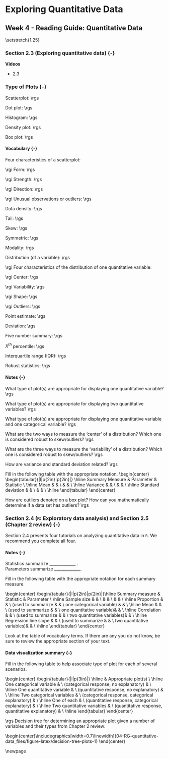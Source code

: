 # Exploring Quantitative Data

## Week 4 - Reading Guide: Quantitative Data

\setstretch{1.25}

### Section 2.3 (Exploring quantitative data) {-}

**Videos**  

* 2.3

### Type of Plots {-}

Scatterplot:
\rgs

Dot plot:
\rgs

Histogram:
\rgs

Density plot:
\rgs

Box plot:
\rgs


#### Vocabulary {-}

Four characteristics of a scatterplot:

\rgi Form:
\rgs

\rgi Strength:
\rgs

\rgi Direction:
\rgs

\rgi Unusual observations or outliers:
\rgs

Data density:
\rgs

Tail:
\rgs

Skew:
\rgs

Symmetric:
\rgs

Modality:
\rgs

Distribution (of a variable):
\rgs

\rgi Four characteristics of the distribution of one quantitative variable:
	
\rgi Center:
\rgs

\rgi Variability:
\rgs

\rgi Shape:
\rgs

\rgi Outliers:
\rgs

Point estimate:
\rgs

Deviation:
\rgs

Five number summary:
\rgs

$X^{th}$ percentile:
\rgs

Interquartile range (IQR):
\rgs

Robust statistics:
\rgs

#### Notes {-}

What type of plot(s) are appropriate for displaying one quantitative variable?
\rgs

What type of plot(s) are appropriate for displaying two quantitative variables?
\rgs

What type of plot(s) are appropriate for displaying one quantitative variable and one categorical variable?
\rgs

What are the two ways to measure the ‘center’ of a distribution?  Which one is considered robust to skew/outliers?
\rgs

What are the three ways to measure the ‘variability’ of a distribution?  Which one is considered robust to skew/outliers?
\rgs

How are variance and standard deviation related?
\rgs

Fill in the following table with the appropriate notation.
\begin{center}
\begin{tabular}{|l|p{2in}|p{2in}|} \hline
Summary Measure & Parameter & Statistic \\ \hline
Mean & & \\ 
& & \\ \hline
Variance & & \\ 
& & \\ \hline
Standard deviation & & \\ 
& & \\ \hline
\end{tabular}
\end{center}

How are outliers denoted on a box plot?  How can you mathematically determine if a data set has outliers?
\rgs


### Section 2.4 (`R`: Exploratory data analysis) and Section 2.5 (Chapter 2 review) {-}

Section 2.4 presents four tutorials on analyzing quantitative data in `R`.  We recommend you complete all four.

#### Notes {-}

Statistics summarize _____________ .  
Parameters summarize _____________.

Fill in the following table with the appropriate notation for each summary measure.

\begin{center}
\begin{tabular}{|l|p{2in}|p{2in}|}\hline
Summary measure & Statistic & Parameter \\ \hline
Sample size & & \\ 
& & \\ 
& & \\ \hline
Proportion & & \\ 
(used to summarize & & \\ 
one categorical variable) & & \\ \hline
Mean & & \\ 
(used to summarize & & \\ 
one quantitative variable)& & \\ \hline
Correlation & & \\ 
(used to summarize & & \\ 
two quantitative variables)& & \\ \hline
Regression line slope & & \\ 
(used to summarize & & \\ 
two quantitative variables)& & \\ \hline
\end{tabular}
\end{center}

Look at the table of vocabulary terms.  If there are any you do not know, be sure to review the appropriate section of your text.

#### Data visualization summary {-}

Fill in the following table to help associate type of plot for each of several scenarios.

\begin{center}
\begin{tabular}{|l|p{3in}|} \hline
 & Appropriate plot(s) \\ \hline
One categorical variable & \\
(categorical response, no explanatory) & \\ \hline
One quantitative variable  & \\
(quantitative response, no explanatory) & \\ \hline
Two categorical variables  & \\
(categorical response, categorical explanatory) & \\ \hline
One of each  & \\
(quantitative response, categorical explanatory) & \\ \hline
Two quantitative variables  & \\
(quantitative response, quantitative explanatory) & \\ \hline
\end{tabular}
\end{center}

\rgs
Decision tree for determining an appropriate plot  given a number of variables and their types from Chapter 2 review:


\begin{center}\includegraphics[width=0.7\linewidth]{04-RG-quantitative-data_files/figure-latex/decision-tree-plots-1} \end{center}

\newpage
